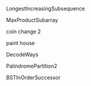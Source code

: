 LongestIncreasingSubsequence

MaxProductSubarray

coin change 2

paint house

DecodeWays

PalindromePartition2

BSTInOrderSuccessor
